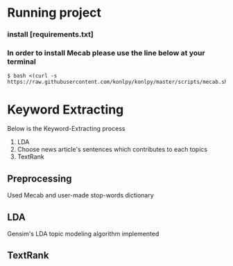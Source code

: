 # Running project 
### install [requirements.txt]
### In order to install **Mecab** please use the line below at your terminal
```
$ bash <(curl -s https://raw.githubusercontent.com/konlpy/konlpy/master/scripts/mecab.sh)
```
# Keyword Extracting
Below is the Keyword-Extracting process
1. LDA 
2. Choose news article's sentences which contributes to each topics
3. TextRank

## Preprocessing
Used Mecab and user-made stop-words dictionary

## LDA
Gensim's LDA topic modeling algorithm implemented

## TextRank
